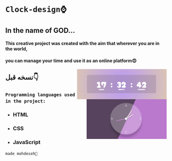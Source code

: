 # `Clock-design⌚`
## In the name of GOD...
#### This creative project was created with the aim that wherever you are in the world,
#### you can manage your time and use it as an online platform😍

<img align="right" alt="Coding" width="280" src="img/redme.png">

## نسخه قبل👇

<img align="right" alt="Coding" width="250" src="img/Screenshot 2023-09-30 173654.png">



 ### `Programming languages ​​used in the project:`
- ### HTML
- ### CSS
- ### JavaScript




`made mohdeseh🌠`
